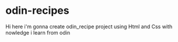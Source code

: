 # odin-recipes

Hi here i'm gonna create odin_recipe project using Html and Css with nowledge i learn from odin